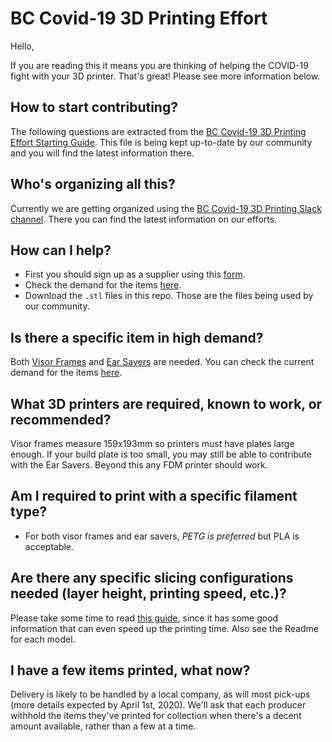 # BC Covid-19 3D Printing Effort #

Hello,

If you are reading this it means you are thinking of helping the COVID-19 fight with your 3D printer. That's great! Please see more information below.

## How to start contributing? ##

The following questions are extracted from the [BC Covid-19 3D Printing Effort Starting Guide](https://docs.google.com/document/d/1Ttu-DrwoGttRoviB6C2idflY3-9sC5mBmkxYlhFMHls/edit?usp=sharing). This file is being kept up-to-date by our community and you will find the latest information there.

## Who's organizing all this? ##

Currently we are getting organized using the [BC Covid-19 3D Printing Slack channel](https://join.slack.com/t/bccovid-19/shared_invite/zt-cz01ettu-XZs6dWzob92pDKfFyCusag). There you can find the latest information on our efforts.

## How can I help? ##

- First you should sign up as a supplier using this [form](https://sites.google.com/view/gvrd-face-shield-printers/home/headset-printers).
- Check the demand for the items [here](https://sites.google.com/view/gvrd-face-shield-printers/home/total-supply-and-demand?authuser=0).
- Download the `.stl` files in this repo. Those are the files being used by our community.

## Is there a specific item in high demand? ##

Both [Visor Frames](https://github.com/bccovid-19/printfiles/tree/master/3DV%20Visor%20Frame) and [Ear Savers](https://github.com/bccovid-19/printfiles/tree/master/Ear%20Saver) are needed. You can check the current demand for the items [here](https://sites.google.com/view/gvrd-face-shield-printers/home/total-supply-and-demand?authuser=0).

## What 3D printers are required, known to work, or recommended? ##

Visor frames measure 159x193mm so printers must have plates large enough. If your build plate is too small, you may still be able to contribute with the Ear Savers. Beyond this any FDM printer should work.

## Am I required to print with a specific filament type? ##

- For both visor frames and ear savers, *PETG is preferred* but PLA is acceptable.

## Are there any specific slicing configurations needed (layer height, printing speed, etc.)? ##

Please take some time to read [this guide](https://3dverkstan.se/protective-visor/protective-visor-print-guide/), since it has some good information that can even speed up the printing time. Also see the Readme for each model.

## I have a few items printed, what now? ##

Delivery is likely to be handled by a local company, as will most pick-ups (more details expected by April 1st, 2020). We'll ask that each producer withhold the items they've printed for collection when there's a decent amount available, rather than a few at a time.
